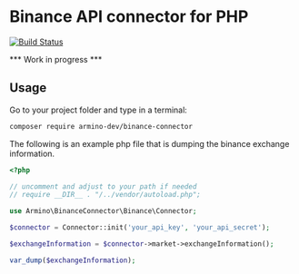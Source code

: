 # Binance API connector for PHP

[![Build Status](https://app.travis-ci.com/armino-dev/binance-connector.svg?branch=master)](https://app.travis-ci.com/armino-dev/binance-connector)

*** Work in progress ***

## Usage

Go to your project folder and type in a terminal:

```bash
composer require armino-dev/binance-connector
```

The following is an example php file that is dumping the binance exchange information.

```php
<?php

// uncomment and adjust to your path if needed
// require __DIR__ . "/../vendor/autoload.php";

use Armino\BinanceConnector\Binance\Connector;

$connector = Connector::init('your_api_key', 'your_api_secret');

$exchangeInformation = $connector->market->exchangeInformation();

var_dump($exchangeInformation);

```
